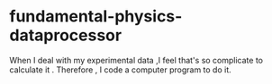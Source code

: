 # fundamental-physics-dataprocessor
When I deal with my experimental data ,I feel that's so complicate to calculate it . Therefore , I code a computer program to do it.
